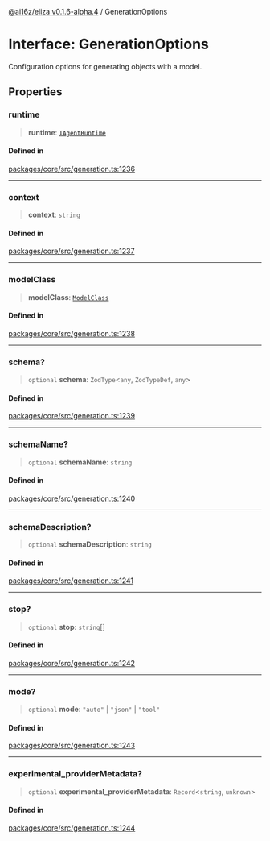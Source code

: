 [@ai16z/eliza v0.1.6-alpha.4](../index.md) / GenerationOptions

# Interface: GenerationOptions

Configuration options for generating objects with a model.

## Properties

### runtime

> **runtime**: [`IAgentRuntime`](IAgentRuntime.md)

#### Defined in

[packages/core/src/generation.ts:1236](https://github.com/ai16z/eliza/blob/main/packages/core/src/generation.ts#L1236)

***

### context

> **context**: `string`

#### Defined in

[packages/core/src/generation.ts:1237](https://github.com/ai16z/eliza/blob/main/packages/core/src/generation.ts#L1237)

***

### modelClass

> **modelClass**: [`ModelClass`](../enumerations/ModelClass.md)

#### Defined in

[packages/core/src/generation.ts:1238](https://github.com/ai16z/eliza/blob/main/packages/core/src/generation.ts#L1238)

***

### schema?

> `optional` **schema**: `ZodType`\<`any`, `ZodTypeDef`, `any`\>

#### Defined in

[packages/core/src/generation.ts:1239](https://github.com/ai16z/eliza/blob/main/packages/core/src/generation.ts#L1239)

***

### schemaName?

> `optional` **schemaName**: `string`

#### Defined in

[packages/core/src/generation.ts:1240](https://github.com/ai16z/eliza/blob/main/packages/core/src/generation.ts#L1240)

***

### schemaDescription?

> `optional` **schemaDescription**: `string`

#### Defined in

[packages/core/src/generation.ts:1241](https://github.com/ai16z/eliza/blob/main/packages/core/src/generation.ts#L1241)

***

### stop?

> `optional` **stop**: `string`[]

#### Defined in

[packages/core/src/generation.ts:1242](https://github.com/ai16z/eliza/blob/main/packages/core/src/generation.ts#L1242)

***

### mode?

> `optional` **mode**: `"auto"` \| `"json"` \| `"tool"`

#### Defined in

[packages/core/src/generation.ts:1243](https://github.com/ai16z/eliza/blob/main/packages/core/src/generation.ts#L1243)

***

### experimental\_providerMetadata?

> `optional` **experimental\_providerMetadata**: `Record`\<`string`, `unknown`\>

#### Defined in

[packages/core/src/generation.ts:1244](https://github.com/ai16z/eliza/blob/main/packages/core/src/generation.ts#L1244)
